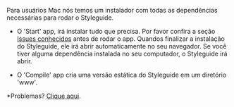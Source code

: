 Para usuários Mac nós temos um instalador com todas as dependências necessárias para rodar o Styleguide.

- O 'Start' app, irá instalar tudo que precisa. Por favor confira a seção [Issues conhecidos](#know-issues) antes de rodar o app. Quandos finalizar a instalação do Styleguide, ele irá abrir automaticamente no seu navegador. Se você tiver alguma dependência instalada no seu computador, o Styleguide irá abrir.

- O 'Compile' app cria uma versão estática do Styleguide em um diretório 'www'.

*Problemas? [Clique aqui](#know-issues).
